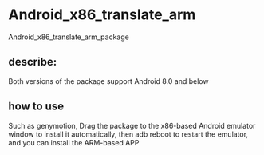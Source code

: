 # Android_x86_translate_arm
Android_x86_translate_arm_package
## describe:
Both versions of the package support Android 8.0 and below
## how to use 
Such as genymotion,
Drag the package to the x86-based Android emulator window to install it automatically, 
then adb reboot to restart the emulator, and you can install the ARM-based APP

